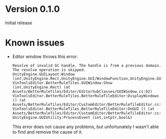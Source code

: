 # <!-- {docsify-ignore} -->

# Version 0.1.0

Initial release

# Known issues

- Editor window throws this error:

    ```
    Resolve of invalid GC handle. The handle is from a previous domain. The resolve operation is skipped.
    UnityEngine.GUILayout:Window (int,UnityEngine.Rect,UnityEngine.GUI/WindowFunction,UnityEngine.GUIContent,UnityEngine.GUILayoutOption[])
    VinToolsEditor.BetterRuleTiles.GUIWindow:Show (int,UnityEngine.Rect) (at Assets/BetterRuleTiles/Editor/EditorSubClasses/GUIWindow.cs:92)
    VinToolsEditor.BetterRuleTiles.BetterRuleTileEditor:DisplayWindows () (at Assets/BetterRuleTiles/Editor/CustomEditor/BetterRuleTileEditor.cs:502)
    VinToolsEditor.BetterRuleTiles.BetterRuleTileEditor:OnGUI () (at Assets/BetterRuleTiles/Editor/CustomEditor/BetterRuleTileEditor.cs:214)
    UnityEngine.GUIUtility:ProcessEvent (int,intptr,bool&)
    ```

    This error does not cause any problems, but unfortunately I wasn't able to find and remove the cause of it.